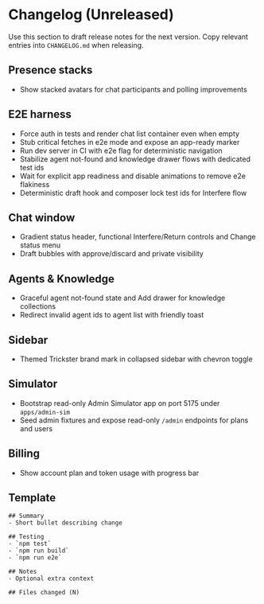 # Changelog (Unreleased)

Use this section to draft release notes for the next version. Copy relevant entries into `CHANGELOG.md` when releasing.

## Presence stacks

- Show stacked avatars for chat participants and polling improvements

## E2E harness

- Force auth in tests and render chat list container even when empty
- Stub critical fetches in e2e mode and expose an app-ready marker
- Run dev server in CI with e2e flag for deterministic navigation
- Stabilize agent not-found and knowledge drawer flows with dedicated test ids
- Wait for explicit app readiness and disable animations to remove e2e flakiness
- Deterministic draft hook and composer lock test ids for Interfere flow

## Chat window

- Gradient status header, functional Interfere/Return controls and Change status menu
- Draft bubbles with approve/discard and private visibility

## Agents & Knowledge

- Graceful agent not-found state and Add drawer for knowledge collections
- Redirect invalid agent ids to agent list with friendly toast

## Sidebar

- Themed Trickster brand mark in collapsed sidebar with chevron toggle

## Simulator

- Bootstrap read-only Admin Simulator app on port 5175 under `apps/admin-sim`
- Seed admin fixtures and expose read-only `/admin` endpoints for plans and users

## Billing

- Show account plan and token usage with progress bar

## Template

```
## Summary
- Short bullet describing change

## Testing
- `npm test`
- `npm run build`
- `npm run e2e`

## Notes
- Optional extra context

## Files changed (N)
```
